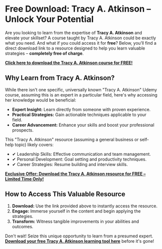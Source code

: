 # Free Download: Tracy A. Atkinson – Unlock Your Potential

Are you looking to learn from the expertise of **Tracy A. Atkinson** and elevate your skillset? A course taught by Tracy A. Atkinson could be exactly what you need. And what if you could access it for **free**? Below, you’ll find a direct download link to a resource designed to help you learn valuable strategies – **completely free of charge**.

[**Click here to download the Tracy A. Atkinson course for FREE!**](https://udemywork.com/tracy-a-atkinson)

## Why Learn from Tracy A. Atkinson?

While there isn't one specific, universally known "Tracy A. Atkinson" Udemy course, assuming this is an expert in a particular field, here's why accessing her knowledge would be beneficial:

*   **Expert Insight:** Learn directly from someone with proven experience.
*   **Practical Strategies:** Gain actionable techniques applicable to your field.
*   **Career Advancement:** Enhance your skills and boost your professional prospects.

This "Tracy A. Atkinson" resource (assuming a general business or self-help topic) likely covers:

*   ✔ Leadership Skills: Effective communication and team management.
*   ✔ Personal Development: Goal setting and productivity techniques.
*   ✔ Career Strategies: Resume building and interview skills.

[**Exclusive Offer: Download the Tracy A. Atkinson resource for FREE – Limited Time Only!**](https://udemywork.com/tracy-a-atkinson)

## How to Access This Valuable Resource

1.  **Download:** Use the link provided above to instantly access the resource.
2.  **Engage:** Immerse yourself in the content and begin applying the strategies.
3.  **Transform:** Witness tangible improvements in your abilities and outcomes.

Don't wait! Seize this unique opportunity to learn from a presumed expert. **[Download your free Tracy A. Atkinson learning tool here](https://udemywork.com/tracy-a-atkinson)** before it's gone!
